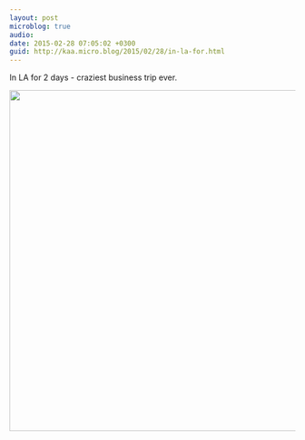 ```yaml
---
layout: post
microblog: true
audio: 
date: 2015-02-28 07:05:02 +0300
guid: http://kaa.micro.blog/2015/02/28/in-la-for.html
---
```

In LA for 2 days - craziest business trip ever.

<img src="http://www.kaa.bz/uploads/2018/095e27f793.jpg" width="600" height="600" />
